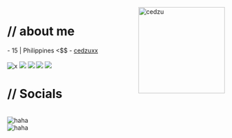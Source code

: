 
  <div>
  <img align="right" width="200" alt="cedzu" src="https://www.icegif.com/wp-content/uploads/2023/05/icegif-1001.gif"/>

  </div>

  <h1>// about me</h1>
  - 15 | Philippines <$$
  - <a href = "https://souraki.xyz/ced">cedzuxx</a>
  <br>
  <br>
  <img src = "https://img.shields.io/badge/HTML5-E34F26?style=for-the-badge&logo=html5&logoColor=white" alt = "x" />
  <img src =  "https://img.shields.io/badge/CSS3-1572B6?style=for-the-badge&logo=css3&logoColor=white"/>
  <img src = "https://img.shields.io/badge/Java-ED8B00?style=for-the-badge&logo=openjdk&logoColor=white"/>
  <img src = "https://img.shields.io/badge/Python-14354C?style=for-the-badge&logo=python&logoColor=white"/>
  <img src = "https://img.shields.io/badge/JavaScript-F7DF1E?style=for-the-badge&logo=javascript&logoColor=black"/>

  <h1>// Socials</h1>
  <br>
  <img src="https://lanyard.cnrad.dev/api/1216847899250524180" alt="haha">
  <br>
  <img src="https://spotify-github-profile.kittinanx.com/api/view?uid=31t5m45m7yzgfntdbhkasolbvgdq&cover_image=true&theme=natemoo-re&show_offline=false&background_color=121212&interchange=false&bar_color=53b14f&bar_color_cover=false" alt="haha">


